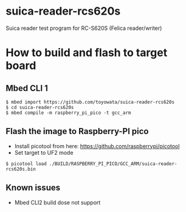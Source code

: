 # suica-reader-rcs620s
Suica reader test program for RC-S620S (Felica reader/writer)

# How to build and flash to target board

## Mbed CLI 1
```
$ mbed import https://github.com/toyowata/suica-reader-rcs620s
$ cd suica-reader-rcs620s
$ mbed compile -m raspberry_pi_pico -t gcc_arm
```
## Flash the image to Raspberry-PI pico
* Install picotool from here: https://github.com/raspberrypi/picotool
* Set target to UF2 mode

```
$ picotool load ./BUILD/RASPBERRY_PI_PICO/GCC_ARM/suica-reader-rcs620s.bin
```


## Known issues
* Mbed CLI2 build dose not support
